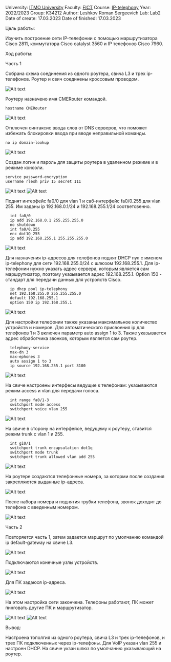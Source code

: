 University: [ITMO University](https://itmo.ru/ru/)
Faculty: [FICT](https://fict.itmo.ru)
Course: [IP-telephony](https://itmo-ict-faculty.github.io/ip-telephony/)
Year: 2022/2023
Group: K34212
Author: Leshkov Roman Sergeevich
Lab: Lab2
Date of create: 17.03.2023
Date of finished: 17.03.2023

Цель работы: 

Изучить построение сети IP-телефонии с помощью маршрутизатора Cisco 2811, коммутатора Cisco catalyst 3560 и IP телефонов Cisco 7960.

Ход работы:

Часть 1

Собрана схема соединения из одного роутера, свича L3 и трех ip-телефонов. Роутер и свич соединены кроссовым проводом.

![Alt text](screens/Screenshot_1.jpg)

Роутеру назначено имя CMERouter командой.

    hostname CMERouter

![Alt text](screens/Screenshot_2.jpg)

Отключен синтаксис ввода слов от DNS серверов, что поможет избежать блокировки ввода при вводе неправильной команды.

    no ip domain-lookup

![Alt text](screens/Screenshot_4.jpg)

Создан логин и пароль для защиты роутера в удаленном режиме и в режиме консоли.

    service password-encryption
    username rlesh priv 15 secret 111
    
![Alt text](screens/Screenshot_3.jpg)
![Alt text](screens/Screenshot_5.jpg)

Поднят интерфейс fa0/0 для vlan 1 и саб-интерфейс fa0/0.255 для vlan 255. Им заданы ip 192.168.0.1/24 и 192.168.255.1/24 соответсвенно.

      int fa0/0
      ip add 192.168.0.1 255.255.255.0
      no shutdown
      int fa0/0.255
      enc dot1Q 255
      ip add 192.168.255.1 255.255.255.0

![Alt text](screens/Screenshot_6.jpg)

Для назначения ip-адресов для телефонов поднят DHCP пул с именем ip-telephony для сети 192.168.255.0/24 с шлюзом 192.168.255.1. Для ip-телефонии нужно указать адрес сервера, которым является сам маршрутизатор, поэтому указывается адрес 192.168.255.1. Option 150 - стандарт для передачи данных для устройств Cisco.

      ip dhcp pool ip-telephony
      net 192.168.255.0 255.255.255.0
      default 192.168.255.1
      option 150 ip 192.168.255.1

![Alt text](screens/Screenshot_7.jpg)

Для настройки телефонии также указаны максимальное количество устройств и номеров. Для автоматического присвоения ip для телефонов 1 и 3 включен параметр auto assign 1 to 3. Также указывается адрес обработчика звонков, которым является сам роутер.

      telephony-service
      max-dn 3
      max-ephones 3 
      auto assign 1 to 3
      ip source 192.168.255.1 port 3100

![Alt text](screens/Screenshot_8.jpg)

На свиче настроены интерфесы ведущие к телефонам: указываются режим access и vlan для передачи голоса.

      int range fa0/1-3
      switchport mode access
      switchport voice vlan 255

![Alt text](screens/Screenshot_9.jpg)

На свиче в сторону на интерфейсе, ведущему к роутеру, ставится режим trunk с vlan 1 и 255.

      int gi0/1
      switchport trunk encapsulation dot1q
      switchport mode trunk
      switchport trunk allowed vlan add 255

![Alt text](screens/Screenshot_10.jpg)

На роутере создаются телефонные номера, за которми после создания закрепляются выданные ip-адреса.

![Alt text](screens/Screenshot_11.jpg)

После набора номера и поднятия трубки телефона, звонок доходит до телефона с введенным номером.

![Alt text](screens/Screenshot_12.jpg)

Часть 2

Повторяется часть 1, затем задается маршрут по умолчанию командой ip default-gateway на свиче L3.

![Alt text](screens/Screenshot_16.jpg)

Подключаются конечные узлы устройств.

![Alt text](screens/Screenshot_13.jpg)

Для ПК задаюся ip-адреса.

![Alt text](screens/Screenshot_14.jpg)

На этом настройка сети закончена. Телефоны работают, ПК может пинговать другие ПК и маршрутизатор.

![Alt text](screens/Screenshot_12.jpg)
![Alt text](screens/Screenshot_15.jpg)


Вывод:

Настроена тополгия из одного роутера, свича L3 и трех ip-телефонов, и трех ПК подключенных через ip-телефоны. Для VoIP указан vlan 255 и настроен DHCP. На свиче укзан шлюз по умолчанию указывающий на роутер.
